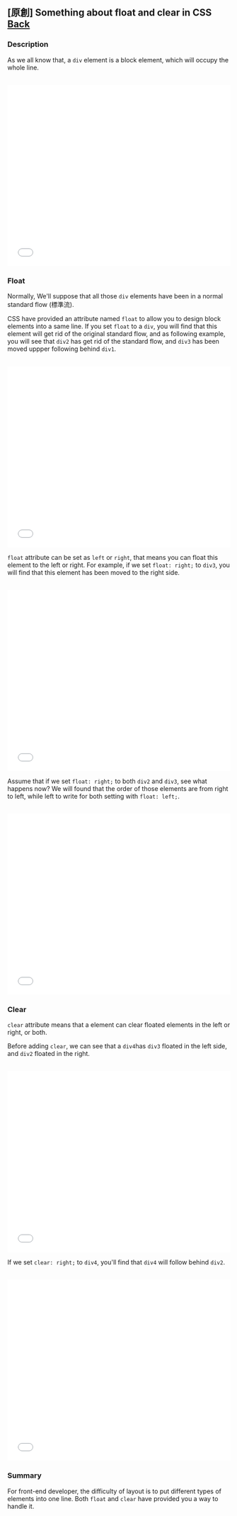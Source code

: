 ## [原創] Something about float and clear in CSS [Back](./../post.md)

### Description

As we all know that, a `div` element is a block element, which will occupy the whole line.

<br />

<iframe height='409' scrolling='no' src='//codepen.io/aleen42/embed/vKrgbZ/?height=409&theme-id=21735&default-tab=css,result&embed-version=2' frameborder='no' allowtransparency='true' allowfullscreen='true' style='width: 100%;'>See the Pen <a href='http://codepen.io/aleen42/pen/vKrgbZ/'>vKrgbZ</a> by aleen42 (<a href='http://codepen.io/aleen42'>@aleen42</a>) on <a href='http://codepen.io'>CodePen</a>.
</iframe>

<br />

### Float

Normally, We'll suppose that all those `div` elements have been in a normal standard flow (標準流).

CSS have provided an attribute named `float` to allow you to design block elements into a same line. If you set `float` to a `div`, you will find that this element will get rid of the original standard flow, and as following example, you will see that `div2` has get rid of the standard flow, and `div3` has been moved uppper following behind `div1`.

<br/>

<iframe height='409' scrolling='no' src='//codepen.io/aleen42/embed/wWkJwQ/?height=409&theme-id=21735&default-tab=css,result&embed-version=2' frameborder='no' allowtransparency='true' allowfullscreen='true' style='width: 100%;'>See the Pen <a href='http://codepen.io/aleen42/pen/wWkJwQ/'>wWkJwQ</a> by aleen42 (<a href='http://codepen.io/aleen42'>@aleen42</a>) on <a href='http://codepen.io'>CodePen</a>.
</iframe>

<br/>

`float` attribute can be set as `left` or `right`, that means you can float this element to the left or right. For example, if we set `float: right;` to `div3`, you will find that this element has been moved to the right side.

<br />

<iframe height='409' scrolling='no' src='//codepen.io/aleen42/embed/oLOkxG/?height=409&theme-id=21735&default-tab=css,result&embed-version=2' frameborder='no' allowtransparency='true' allowfullscreen='true' style='width: 100%;'>See the Pen <a href='http://codepen.io/aleen42/pen/oLOkxG/'>oLOkxG</a> by aleen42 (<a href='http://codepen.io/aleen42'>@aleen42</a>) on <a href='http://codepen.io'>CodePen</a>.
</iframe>

<br />

Assume that if we set `float: right;` to both `div2` and `div3`, see what happens now? We will found that the order of those elements are from right to left, while left to write for both setting with `float: left;`.

<br />

<iframe height='409' scrolling='no' src='//codepen.io/aleen42/embed/jARBAg/?height=409&theme-id=21735&default-tab=css,result&embed-version=2' frameborder='no' allowtransparency='true' allowfullscreen='true' style='width: 100%;'>See the Pen <a href='http://codepen.io/aleen42/pen/jARBAg/'>jARBAg</a> by aleen42 (<a href='http://codepen.io/aleen42'>@aleen42</a>) on <a href='http://codepen.io'>CodePen</a>.
</iframe>

<br />

### Clear

`clear` attribute means that a element can clear floated elements in the left or right, or both.

Before adding `clear`, we can see that a `div4`has `div3` floated in the left side, and `div2` floated in the right.

<br />

<iframe height='409' scrolling='no' src='//codepen.io/aleen42/embed/KrYmwN/?height=409&theme-id=21735&default-tab=css,result&embed-version=2' frameborder='no' allowtransparency='true' allowfullscreen='true' style='width: 100%;'>See the Pen <a href='http://codepen.io/aleen42/pen/KrYmwN/'>KrYmwN</a> by aleen42 (<a href='http://codepen.io/aleen42'>@aleen42</a>) on <a href='http://codepen.io'>CodePen</a>.
</iframe>

<br />

If we set `clear: right;` to `div4`, you'll find that `div4` will follow behind `div2`.

<br />

<iframe height='409' scrolling='no' src='//codepen.io/aleen42/embed/AXzRvb/?height=409&theme-id=21735&default-tab=css,result&embed-version=2' frameborder='no' allowtransparency='true' allowfullscreen='true' style='width: 100%;'>See the Pen <a href='http://codepen.io/aleen42/pen/AXzRvb/'>AXzRvb</a> by aleen42 (<a href='http://codepen.io/aleen42'>@aleen42</a>) on <a href='http://codepen.io'>CodePen</a>.
</iframe>

<br />

### Summary

For front-end developer, the difficulty of layout is to put different types of elements into one line. Both `float` and `clear` have provided you a way to handle it.
